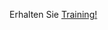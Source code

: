 Erhalten Sie [Training!](/training/dynamics365/business-central?WT.mc_id=dyn365bc_landingpage-docs)
